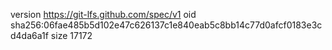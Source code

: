 version https://git-lfs.github.com/spec/v1
oid sha256:06fae485b5d102e47c626137c1e840eab5c8bb14c77d0afcf0183e3cd4da6a1f
size 17172
